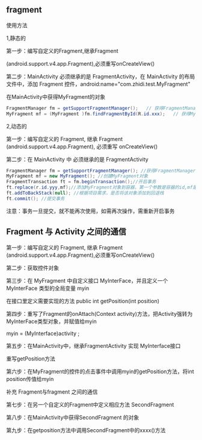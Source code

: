 
## fragment

使用方法

1,静态的

第一步：编写自定义的Fragment,继承Fragment

 (android.support.v4.app.Fragment),必须重写onCreateView()

第二步：MainActivity 必须继承的是 FragmentActivity，在 MainActivity 的布局文件中，添加 Fragment 控件，android:name="com.zhidi.test.MyFragment"

在MainActivity中获得MyFragment的对象

```java
FragmentManager fm = getSupportFragmentManager();   // 获得FragmentManager对象
MyFragment mf = (MyFragment )fm.findFragmentById(R.id.xxx);   // 获得MyFragment对象
```

2,动态的

第一步：编写自定义的 Fragment, 继承 Fragment
 (android.support.v4.app.Fragment), 必须重写 onCreateView()

第二步：在 MainActivity 中 必须继承的是 FragmentActivity

```java
FragmentManager fm = getSupportFragmentManager(); //获得FragmentManager对象
MyFragment mf = new MyFragment(); //创建MyFragment对象
FragmentTransaction ft = fm.beginTransaction();//开启事务
ft.replace(r.id.yyy,mf);//添加MyFragment对象到容器，第一个参数是容器的id,mf是MyFragment对象
ft.addToBackStack(null); //根据项目需求，是否将该对象添加到回退栈
ft.commit(); //提交事务  
```
          
注意：事务一旦提交，就不能再次使用，如需再次操作，需重新开启事务

## Fragment 与 Activity 之间的通信

第一步：编写自定义的 Fragment, 继承 Fragment
 (android.support.v4.app.Fragment),必须重写onCreateView()

第二步：获取控件对象 

第三步：在 MyFragment 中自定义接口 MyInterFace，并且定义一个MyInterFace 类型的全局变量 myin

在接口里定义需要实现的方法  public int  getPosition(int position)

第四步：重写了Fragment的onAttach(Context activity)方法，把Activity强转为MyInterFace类型对象，并赋值给myin

myin = (MyInterface)activity ;

第五步：在MainActivity中，继承FragmentActivity 实现 MyInterface接口
           
重写getPosition方法

第六步：在MyFragment的控件的点击事件中调用myin的getPosition方法，将int position传值给myin

 补充 Fragment与fragment 之间的通信

第七步：在另一个自定义的Fragment中定义相应方法 SecondFragment

第八步：在MainActivity中获得SecondFragment 的对象

第九步：在getposition方法中调用SecondFragment中的xxxx()方法



  
    
     







